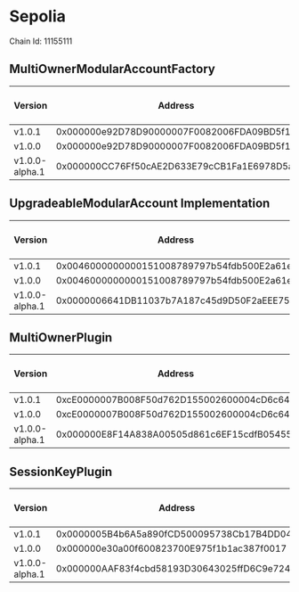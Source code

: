 # Sepolia
Chain Id: 11155111

## MultiOwnerModularAccountFactory

| Version | Address | Explorer Link | Salt | Deploy Script Run |
| --------------- | ------------------------------------------ | ------------------------------------------------------------------------------------------- | -------------------------------------------------------------------- | ---------------------------------------------------------------- |
| v1.0.1          | 0x000000e92D78D90000007F0082006FDA09BD5f11 | [explorer](https://sepolia.etherscan.io/address/0x000000e92D78D90000007F0082006FDA09BD5f11) | `0x5db157a188f31855e74efff3`                                         | [run](../../broadcast/Deploy.s.sol/11155111/run-1707331082.json) |
| v1.0.0          | 0x000000e92D78D90000007F0082006FDA09BD5f11 | [explorer](https://sepolia.etherscan.io/address/0x000000e92D78D90000007F0082006FDA09BD5f11) | `0x5db157a188f31855e74efff3`                                         | [run](../../broadcast/Deploy.s.sol/11155111/run-1707331082.json) |
| v1.0.0-alpha.1  | 0x000000CC76Ff50cAE2D633E79cCB1Fa1E6978D5a | [explorer](https://sepolia.etherscan.io/address/0x000000CC76Ff50cAE2D633E79cCB1Fa1E6978D5a) | `0x4e59b44847b379578588920ca78fbf26c0b4956cf030bee888e68000006b232d` | [run](../../broadcast/Deploy.s.sol/11155111/run-1706829580.json) |

## UpgradeableModularAccount Implementation

| Version | Address | Explorer Link | Salt | Deploy Script Run |
| --------------- | ------------------------------------------ | ------------------------------------------------------------------------------------------- | -------------------------------------------------------------------- | ---------------------------------------------------------------- |
| v1.0.1          | 0x0046000000000151008789797b54fdb500E2a61e | [explorer](https://sepolia.etherscan.io/address/0x0046000000000151008789797b54fdb500E2a61e) | `0x3249843e32cfdd3724630092`                                         | [run](../../broadcast/Deploy.s.sol/11155111/run-1707330753.json) |
| v1.0.0          | 0x0046000000000151008789797b54fdb500E2a61e | [explorer](https://sepolia.etherscan.io/address/0x0046000000000151008789797b54fdb500E2a61e) | `0x3249843e32cfdd3724630092`                                         | [run](../../broadcast/Deploy.s.sol/11155111/run-1707330753.json) |
| v1.0.0-alpha.1  | 0x0000006641DB11037b7A187c45d9D50F2aEEE750 | [explorer](https://sepolia.etherscan.io/address/0x0000006641DB11037b7A187c45d9D50F2aEEE750) | `0x4e59b44847b379578588920ca78fbf26c0b4956c94215d344a5800000025f1da` | [run](../../broadcast/Deploy.s.sol/11155111/run-1706829580.json) |

## MultiOwnerPlugin

| Version | Address | Explorer Link | Salt | Deploy Script Run |
| --------------- | ------------------------------------------ | ------------------------------------------------------------------------------------------- | -------------------------------------------------------------------- | ---------------------------------------------------------------- |
| v1.0.1          | 0xcE0000007B008F50d762D155002600004cD6c647 | [explorer](https://sepolia.etherscan.io/address/0xcE0000007B008F50d762D155002600004cD6c647) | `0x9292f6fd68967e13eda2502d`                                         | [run](../../broadcast/Deploy.s.sol/11155111/run-1707330753.json) |
| v1.0.0          | 0xcE0000007B008F50d762D155002600004cD6c647 | [explorer](https://sepolia.etherscan.io/address/0xcE0000007B008F50d762D155002600004cD6c647) | `0x9292f6fd68967e13eda2502d`                                         | [run](../../broadcast/Deploy.s.sol/11155111/run-1707330753.json) |
| v1.0.0-alpha.1  | 0x000000E8F14A838A00505d861c6EF15cdfB05455 | [explorer](https://sepolia.etherscan.io/address/0x000000E8F14A838A00505d861c6EF15cdfB05455) | `0x4e59b44847b379578588920ca78fbf26c0b4956caf82b75fdc696800005a6250` | [run](../../broadcast/Deploy.s.sol/11155111/run-1706829580.json) |

## SessionKeyPlugin

| Version | Address | Explorer Link | Salt | Deploy Script Run |
| --------------- | ------------------------------------------ | ------------------------------------------------------------------------------------------- | -------------------------------------------------------------------- | ---------------------------------------------------------------- |
| v1.0.1  | 0x0000005B4b6A5a890fCD500095738Cb17B4DD042 | [explorer](https://sepolia.etherscan.io/address/0x0000005B4b6A5a890fCD500095738Cb17B4DD042) | `0x4e59b44847b379578588920ca78fbf26c0b4956c018f3281ad658000004223aa` | [run](../../broadcast/Deploy.s.sol/11155111/run-1707859422.json) |
| v1.0.0          | 0x000000e30a00f600823700E975f1b1ac387f0017 | [explorer](https://sepolia.etherscan.io/address/0x000000e30a00f600823700E975f1b1ac387f0017) | `0x27f40fd3b6cb45339dbcecac`                                         | [run](../../broadcast/Deploy.s.sol/11155111/run-1707331082.json) |
| v1.0.0-alpha.1  | 0x000000AAF83f4cbd58193D30643025ffD6C9e724 | [explorer](https://sepolia.etherscan.io/address/0x000000AAF83f4cbd58193D30643025ffD6C9e724) | `0x4e59b44847b379578588920ca78fbf26c0b4956cf3b65a380cd6110000b01942` | [run](../../broadcast/Deploy.s.sol/11155111/run-1706829580.json) |
